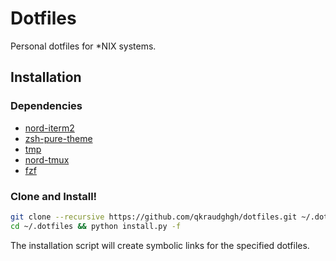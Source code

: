Dotfiles
========

Personal dotfiles for \*NIX systems.

## Installation

### Dependencies

- [nord-iterm2](https://github.com/arcticicestudio/nord-iterm2)
- [zsh-pure-theme](https://github.com/sindresorhus/pure)
- [tmp](https://github.com/tmux-plugins/tpm)
- [nord-tmux](https://github.com/arcticicestudio/nord-tmux)
- [fzf](https://github.com/junegunn/fzf)

### Clone and Install!

```bash
git clone --recursive https://github.com/qkraudghgh/dotfiles.git ~/.dotfiles
cd ~/.dotfiles && python install.py -f
```

The installation script will create symbolic links for the specified dotfiles.
